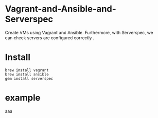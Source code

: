 # Vagrant-and-Ansible-and-Serverspec
Create VMs using Vagrant and Ansible. 
Furthermore, with Serverspec, we can check servers are configured correctly .
# Install
    brew install vagrant
    brew install ansible
    gem install serverspec
# example
aaa
